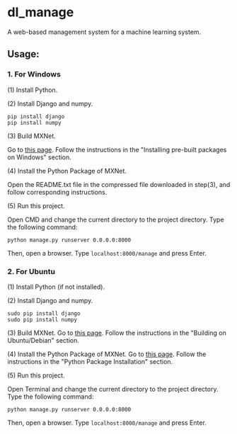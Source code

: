 # dl_manage
A web-based management system for a machine learning system.

## Usage:
### 1. For Windows

(1) Install Python.

(2) Install Django and numpy.

    pip install django
    pip install numpy

(3) Build MXNet.

Go to <a href="http://mxnet.readthedocs.io/en/latest/how_to/build.html#installing-pre-built-packages-on-windows">this page</a>. Follow the instructions in the "Installing pre-built packages on Windows" section.

(4) Install the Python Package of MXNet.

Open the README.txt file in the compressed file downloaded in step(3), and follow corresponding instructions.

(5) Run this project.

Open CMD and change the current directory to the project directory. Type the following command:

    python manage.py runserver 0.0.0.0:8000
    
Then, open a browser. Type `localhost:8000/manage` and press Enter.

### 2. For Ubuntu

(1) Install Python (if not installed).

(2) Install Django and numpy.

    sudo pip install django
    sudo pip install numpy

(3) Build MXNet.
Go to <a href="http://mxnet.readthedocs.io/en/latest/how_to/build.html#building-on-ubuntu-debian">this page</a>. Follow the instructions in the "Building on Ubuntu/Debian" section.

(4) Install the Python Package of MXNet.
Go to <a href="http://mxnet.readthedocs.io/en/latest/how_to/build.html#python-package-installation">this page</a>. Follow the instructions in the "Python Package Installation" section.

(5) Run this project.

Open Terminal and change the current directory to the project directory. Type the following command:

    python manage.py runserver 0.0.0.0:8000
    
Then, open a browser. Type `localhost:8000/manage` and press Enter.
